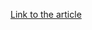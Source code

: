 [Link to the article](https://www.welivesecurity.com/2019/11/19/mispadu-advertisement-discounted-unhappy-meal/)
